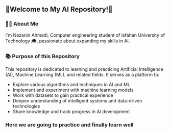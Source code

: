 ## 🌟Welcome to My AI Repository!🌟

### 👩‍💻 About Me
I'm Nazanin Ahmadi, Computer engineering student of Isfahan University of Technology 🎓, passionate about expanding my skills in AI.

### 📚 Purpose of this Repository
This repository is dedicated to learning and practicing Artificial Intelligence (AI), Machine Learning (ML), and related fields. It serves as a platform to:

- Explore various algorithms and techniques in AI and ML  
- Implement and experiment with machine learning models  
- Work with datasets to gain practical experience  
- Deepen understanding of intelligent systems and data-driven technologies  
- Share knowledge and track progress in AI development  
### Here we are going to practice and finally learn well
